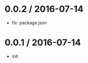 
0.0.2 / 2016-07-14
==================

  * fix: package.json

0.0.1 / 2016-07-14
==================

  * init
